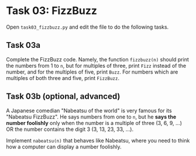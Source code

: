 # Task 03: FizzBuzz

Open `task03_fizzbuzz.py` and edit the file to do the following tasks.

## Task 03a

Complete the FizzBuzz code. Namely, the function `fizzbuzz(n)` should print the numbers from 1 to `n`, but for multiples of three, print `Fizz` instead of the number, and for the multiples of five, print `Buzz`. For numbers which are multiples of both three and five, print `FizzBuzz`.

## Task 03b (optional, advanced)

A Japanese comedian "Nabeatsu of the world" is very famous for its "Nabeatsu FizzBuzz".  He says numbers from one to `n`, but he **says the number foolishly** only when the number is a multiple of three (3, 6, 9, ...) OR the number contains the digit 3 (3, 13, 23, 33, ...).

Implement `nabeatsu(n)` that behaves like Nabeatsu, where you need to think how a computer can display a number foolishly.
